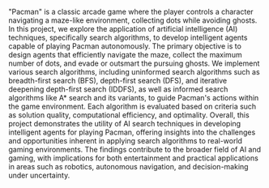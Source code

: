 "Pacman" is a classic arcade game where the player controls a character
navigating a maze-like environment, collecting dots while avoiding
ghosts. In this project, we explore the application of artificial intelligence
(AI) techniques, specifically search algorithms, to develop intelligent
agents capable of playing Pacman autonomously. The primary objective
is to design agents that efficiently navigate the maze, collect the maximum
number of dots, and evade or outsmart the pursuing ghosts.
We implement various search algorithms, including uninformed search
algorithms such as breadth-first search (BFS), depth-first search (DFS),
and iterative deepening depth-first search (IDDFS), as well as informed
search algorithms like A* search and its variants, to guide Pacman's
actions within the game environment. Each algorithm is evaluated based
on criteria such as solution quality, computational efficiency, and
optimality.
Overall, this project demonstrates the utility of AI search techniques in
developing intelligent agents for playing Pacman, offering insights into
the challenges and opportunities inherent in applying search algorithms to
real-world gaming environments. The findings contribute to the broader
field of AI and gaming, with implications for both entertainment and
practical applications in areas such as robotics, autonomous navigation,
and decision-making under uncertainty.
